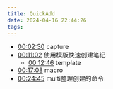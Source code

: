 ```yaml
---
title: QuickAdd
date: 2024-04-16 22:44:26
tags: 
---
```


- [00:02:30](https://www.bilibili.com/video/BV1Zi4y1v7st/?t=150.07685#t=02:30.08) capture  
- [00:11:02](https://www.bilibili.com/video/BV1Zi4y1v7st/?t=662.567557#t=11:02.57) 使用模版快速创建笔记  
    - [00:12:46](https://www.bilibili.com/video/BV1Zi4y1v7st/?t=766.42475#t=12:46.42) template  
- [00:17:08](https://www.bilibili.com/video/BV1Zi4y1v7st/?t=1028.537353#t=17:08.54) macro  
- [00:24:45](https://www.bilibili.com/video/BV1Zi4y1v7st/?t=1485.766963#t=24:45.77) multi整理创建的命令
